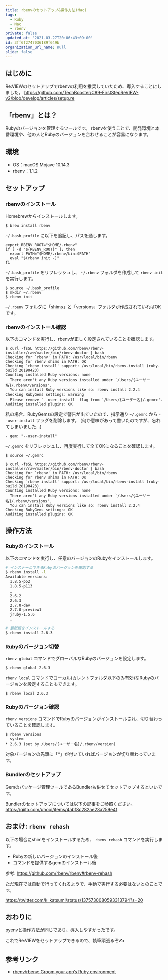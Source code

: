 ```yaml
---
title: rbenvのセットアップ&操作方法(Mac)
tags:
  - Ruby
  - Mac
  - rbenv
private: false
updated_at: '2021-03-27T20:06:43+09:00'
id: 3ff6f2747036189f649b
organization_url_name: null
slide: false
---
```

## はじめに

Re:VIEWのセットアップでrbenvの利用を推奨していたため、導入することにしました。
https://github.com/TechBooster/C89-FirstStepReVIEW-v2/blob/develop/articles/setup.re

## 「rbenv」とは？

Rubyのバージョンを管理するツールです。
rbenvを使うことで、開発環境と本番環境や、他の人とRubyのバージョンを合わせることが容易になります。

## 環境

- OS：macOS Mojave 10.14.3
- rbenv：1.1.2

## セットアップ

### rbenvのインストール

Homebrewからインストールします。

```shell-session
$ brew install rbenv
```

`~/.bash_profile` に以下を追記し、パスを通します。

```bash:.bash_profile
export RBENV_ROOT="$HOME/.rbenv"
if [ -d "${RBENV_ROOT}" ]; then
  export PATH="$HOME/.rbenv/bin:$PATH"
  eval "$(rbenv init -)"
fi
```

`~/.bash_profile` をリフレッシュし、 `~/.rbenv` フォルダを作成して `rbenv init` を実行します。

```shell-session
$ source ~/.bash_profile
$ mkdir ~/.rbenv
$ rbenv init
```

`~/.rbenv` フォルダに「shims」と「versions」フォルダが作成されていればOKです。

### rbenvのインストール確認

以下のコマンドを実行し、rbenvが正しく設定されていることを確認します。

```shell-session
$ curl -fsSL https://github.com/rbenv/rbenv-installer/raw/master/bin/rbenv-doctor | bash
Checking for `rbenv' in PATH: /usr/local/bin/rbenv
Checking for rbenv shims in PATH: OK
Checking `rbenv install' support: /usr/local/bin/rbenv-install (ruby-build 20190423)
Counting installed Ruby versions: none
  There aren't any Ruby versions installed under `/Users/{ユーザー名}/.rbenv/versions'.
  You can install Ruby versions like so: rbenv install 2.2.4
Checking RubyGems settings: warning
  Please remove `--user-install' flag from `/Users/{ユーザー名}/.gemrc'.
Auditing installed plugins: OK
```

私の場合、RubyGemsの設定で警告が出ていたので、指示通り `~/.gemrc` から `--user-install` フラグを削除します。
(何か意味があって書いたのですが、忘れてしまいました…)

```diff:.gemrc
- gem: "--user-install"
```

`~/.gemrc` をリフレッシュし、再度実行して全てOKになることを確認します。

```shell-session
$ source ~/.gemrc

$ curl -fsSL https://github.com/rbenv/rbenv-installer/raw/master/bin/rbenv-doctor | bash
Checking for `rbenv' in PATH: /usr/local/bin/rbenv
Checking for rbenv shims in PATH: OK
Checking `rbenv install' support: /usr/local/bin/rbenv-install (ruby-build 20190423)
Counting installed Ruby versions: none
  There aren't any Ruby versions installed under `/Users/{ユーザー名}/.rbenv/versions'.
  You can install Ruby versions like so: rbenv install 2.2.4
Checking RubyGems settings: OK
Auditing installed plugins: OK
```

## 操作方法

### Rubyのインストール

以下のコマンドを実行し、任意のバージョンのRubyをインストールします。

```bash
# インストールできるRubyのバージョンを確認する
$ rbenv install -l
Available versions:
  1.8.5-p52
  1.8.5-p113
  …
  2.6.2
  2.6.3
  2.7.0-dev
  2.7.0-preview1
  jruby-1.5.6
  …

# 最新版をインストールする
$ rbenv install 2.6.3
```

### Rubyのバージョン切替

`rbenv global` コマンドでグローバルなRubyのバージョンを設定します。

```shell-session
$ rbenv global 2.6.3
```

`rbenv local` コマンドでローカル(カレントフォルダ以下のみ有効)なRubyのバージョンを設定することもできます。

```shell-session
$ rbenv local 2.6.3
```

### Rubyのバージョン確認

`rbenv versions` コマンドでRubyのバージョンがインストールされ、切り替わっていることを確認します。

```shell-session
$ rbenv versions
  system
* 2.6.3 (set by /Users/{ユーザー名}/.rbenv/version)
```

対象バージョンの先頭に「*」が付いていればバージョンが切り替わっています。

### Bundlerのセットアップ

Gemのパッケージ管理ツールであるBundlerも併せてセットアップするといいです。

Bundlerのセットアップについては以下の記事をご参照ください。
https://qiita.com/uhooi/items/4abf8c282ae23a259e4f

## おまけ: `rbenv rehash`

以下の場合にshimをインストールするため、 `rbenv rehash` コマンドを実行します。

- Rubyの新しいバージョンのインストール後
- コマンドを提供するgemのインストール後

参考: https://github.com/rbenv/rbenv#rbenv-rehash

ただ現在では自動で行ってくれるようで、手動で実行する必要はないとのことです。

https://twitter.com/k_katsumi/status/1375730080593313794?s=20

## おわりに

pyenvと操作方法が同じであり、導入しやすかったです。

これでRe:VIEWをセットアップできるので、執筆頑張るぞ:writing_hand:

## 参考リンク

- [rbenv/rbenv: Groom your app’s Ruby environment](https://github.com/rbenv/rbenv)
